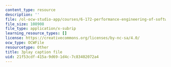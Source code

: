 ```yaml
---
content_type: resource
description: ''
file: /ol-ocw-studio-app/courses/6-172-performance-engineering-of-software-systems-fall-2018/21f53cdf415a9d691d4c7c83402072a4_L1ung0wil9Y.srt
file_size: 108908
file_type: application/x-subrip
learning_resource_types: []
license: https://creativecommons.org/licenses/by-nc-sa/4.0/
ocw_type: OCWFile
resourcetype: Other
title: 3play caption file
uid: 21f53cdf-415a-9d69-1d4c-7c83402072a4
---
```

